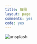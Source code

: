 ```yaml
---
title: 每图
layout: page
comments: yes
code: yes
---
```


![unsplash](https://source.unsplash.com/user/wangdaodao/likes)